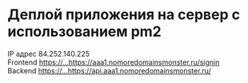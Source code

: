 # Деплой приложения на сервер с использованием pm2

IP адрес 84.252.140.225  
Frontend [https://...](https://aaa1.nomoredomainsmonster.ru/signin)https://aaa1.nomoredomainsmonster.ru/signin  
Backend [https://...](https://api.aaa1.nomoredomainsmonster.ru/)https://api.aaa1.nomoredomainsmonster.ru/  
